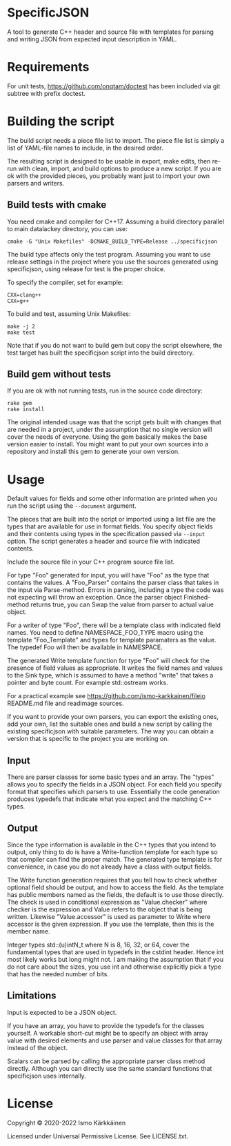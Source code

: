 # SpecificJSON

A tool to generate C++ header and source file with templates for parsing and
writing JSON from expected input description in YAML.

# Requirements

For unit tests, https://github.com/onqtam/doctest has been included via
git subtree with prefix doctest.

# Building the script

The build script needs a piece file list to import. The piece file list is
simply a list of YAML-file names to include, in the desired order.

The resulting script is designed to be usable in export, make edits, then
re-run with clean, import, and build options to produce a new script. If you
are ok with the provided pieces, you probably want just to import your own
parsers and writers.

## Build tests with cmake

You need cmake and compiler for C++17. Assuming a build directory parallel to
main datalackey directory, you can use:

    cmake -G "Unix Makefiles" -DCMAKE_BUILD_TYPE=Release ../specificjson

The build type affects only the test program. Assuming you want to use release
settings in the project where you use the sources generated using specificjson,
using release for test is the proper choice.

To specify the compiler, set for example:

    CXX=clang++
    CXX=g++

To build and test, assuming Unix Makefiles:

    make -j 2
    make test

Note that if you do not want to build gem but copy the script elsewhere, the
test target has built the specificjson script into the build directory.

## Build gem without tests

If you are ok with not running tests, run in the source code directory:

    rake gem
    rake install

The original intended usage was that the script gets built with changes
that are needed in a project, under the assumption that no single version
will cover the needs of everyone. Using the gem basically makes the base
version easier to install. You might want to put your own sources into a
repository and install this gem to generate your own version.

# Usage

Default values for fields and some other information are printed when you run
the script using the `--document` argument.

The pieces that are built into the script or imported using a list file are
the types that are available for use in format fields. You specify object
fields and their contents using types in the specification passed via `--input`
option. The script generates a header and source file with indicated contents.

Include the source file in your C++ program source file list.

For type "Foo" generated for input, you will have "Foo" as the type that
contains the values. A "Foo_Parser" contains the parser class that takes in
the input via Parse-method. Errors in parsing, including a type the code was
not expecting will throw an exception. Once the parser object Finished-method
returns true, you can Swap the value from parser to actual value object.

For a writer of type "Foo", there will be a template class with indicated
field names. You need to define NAMESPACE_FOO_TYPE macro using the
template "Foo_Template" and types for template paramaters as the value.
The typedef Foo will then be available in NAMESPACE.

The generated Write template function for type "Foo" will check for the
presence of field values as appropriate. It writes the field names and
values to the Sink type, which is assumed to have a method "write" that
takes a pointer and byte count. For example std::ostream works.

For a practical example see https://github.com/ismo-karkkainen/fileio
README.md file and readimage sources.

If you want to provide your own parsers, you can export the existing ones,
add your own, list the suitable ones and build a new script by calling the
existing specificjson with suitable parameters. The way you can obtain a
version that is specific to the project you are working on.

## Input

There are parser classes for some basic types and an array. The "types"
allows you to specify the fields in a JSON object. For each field you specify
format that specifies which parsers to use. Essentially the code generation
produces typedefs that indicate what you expect and the matching C++ types.

## Output

Since the type information is available in the C++ types that you intend to
output, only thing to do is have a Write-function template for each type so
that compiler can find the proper match. The generated type template is for
convenience, in case you do not already have a class with output fields.

The Write function generation requires that you tell how to check whether
optional field should be output, and how to access the field. As the template
has public members named as the fields, the default is to use those directly.
The check is used in conditional expression as "Value.checker" where checker
is the expression and Value refers to the object that is being written.
Likewise "Value.accessor" is used as parameter to Write where accessor is the
given expression. If you use the template, then this is the member name.

Integer types std::(u)intN_t where N is 8, 16, 32, or 64, cover the fundamental
types that are used in typedefs in the cstdint header. Hence int most likely
works but long might not. I am making the assumption that if you do not care
about the sizes, you use int and otherwise explicitly pick a type that has the
needed number of bits.

## Limitations

Input is expected to be a JSON object.

If you have an array, you have to provide the typedefs for the classes
yourself. A workable short-cut might be to specify an object with array value
with desired elements and use parser and value classes for that array instead
of the object.

Scalars can be parsed by calling the appropriate parser class method directly.
Although you can directly use the same standard functions that specificjson
uses internally.

# License

Copyright © 2020-2022 Ismo Kärkkäinen

Licensed under Universal Permissive License. See LICENSE.txt.
